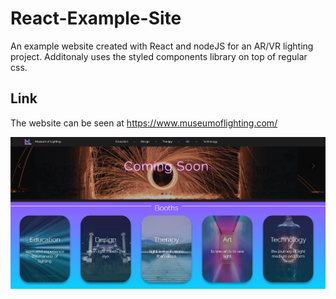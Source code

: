 # React-Example-Site
An example website created with React and nodeJS for an AR/VR lighting project. 
Additonaly uses the styled components library on top of regular css.

## Link

The website can be seen at https://www.museumoflighting.com/

<a href="https://www.museumoflighting.com/">
<img src="Readme_Images/MoL1.jpg" width="1100"/>
 </a>
  
